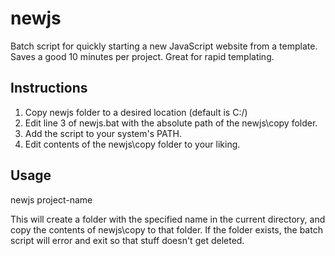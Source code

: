 # newjs
Batch script for quickly starting a new JavaScript website from a template. Saves a good 10 minutes per project. Great for rapid templating.

## Instructions
1. Copy newjs folder to a desired location (default is C:/)
2. Edit line 3 of newjs.bat with the absolute path of the newjs\copy folder.
3. Add the script to your system's PATH.
4. Edit contents of the newjs\copy folder to your liking.

## Usage
newjs project-name

This will create a folder with the specified name in the current directory, and copy the contents of newjs\copy to that folder. If the folder exists, the batch script will error and exit so that stuff doesn't get deleted.
